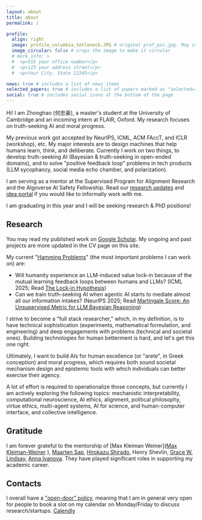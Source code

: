 ```yaml
---
layout: about
title: about
permalink: /

profile:
  align: right
  image: profile_columbia_totleneck.JPG # original prof_pic.jpg. May still persist in different locations.
  image_circular: false # crops the image to make it circular
  # more_info: >
  #  <p>555 your office number</p>
  #  <p>123 your address street</p>
  #  <p>Your City, State 12345</p>

news: true # includes a list of news items
selected_papers: true # includes a list of papers marked as "selected={true}"
social: true # includes social icons at the bottom of the page
---
```


Hi! I am Zhonghao (何忠豪), a master's student at the University of Cambridge and an incoming intern at FLAIR, Oxford. My research focuses on truth-seeking AI and moral progress.

My previous work got accepted by NeurIPS, ICML, ACM FAccT, and ICLR (workshop), etc. My major interests are to design machines that help humans learn, think, and deliberate. Currently I work on two things, to develop truth-seeking AI (Bayesian & truth-seeking in open-ended domains), and to solve "positive feedback loop" problems in tech products (LLM sycophancy, social media echo chamber, and polarization).

I am serving as a mentor at the Supervised Program for Alignment Research and the Algoverse AI Safety Fellowship. Read our [research updates](https://tinyurl.com/prevailai) and [idea portal](https://docs.google.com/document/d/17HGZ8M8QY5Lvna3Cxp83U6uXNMbnWRJWA1t3dE6yoco/edit?tab=t.0) if you would like to informally work with me.

I am graduating in this year and I will be seeking research & PhD positions!

## Research

You may read my published work on [Google Scholar](https://scholar.google.com/citations?user=PuUcZTYAAAAJ&hl=en&oi=ao). My ongoing and past projects are more updated in the CV page on this site.

My current "[Hamming Problems](https://www.cs.virginia.edu/~robins/YouAndYourResearch.html)" (the most important problems I can work on) are:

- Will humanity experience an LLM-induced value lock-in because of the mutual learning feedback loops between humans and LLMs? (ICML 2025; Read [The Lock-in Hypothesis](https://thelockinhypothesis.com))
- Can we train truth-seeking AI when agentic AI starts to mediate almost all our information intakes? (NeurIPS 2025; Read [Martingale Score: An Unsupervised Metric for LLM Bayesian Reasoning](https://tinyurl.com/martingalescore))

I strive to become a "full stack researcher," which, in my definition, is to have technical sophistication (experiments, mathematical formulation, and engineering) and deep engagements with problems (technical and societal ones). Building technologies for human betterment is hard, and let's get this one right.

Ultimately, I want to build AIs for human excellence (or "arete", in Greek conception) and moral progress, which requires both sound societal mechanism design and epistemic tools with which individuals can better exercise their agency.

A lot of effort is required to operationalize those concepts, but currently I am actively exploring the following topics: mechanistic interpretability, computational neuroscience, AI ethics, alignment, political philosophy, virtue ethics, multi-agent systems, AI for science, and human-computer interface, and collective intelligence.

## Gratitude

I am forever grateful to the mentorship of [Max Kleiman Weiner]([Max Kleiman-Weiner](https://faculty.washington.edu/maxkw/)
), [Maarten Sap](https://maartensap.com/), [Hirokazu Shirado](https://www.shirado.net/), Henry Shevlin, [Grace W. Lindsay](https://gracewlindsay.com/), [Anna Ivanova](https://anna-ivanova.net/). They have played significant roles in supporting my academic career.

## Contacts

I overall have a ["open-door" policy](https://www.cs.virginia.edu/~robins/YouAndYourResearch.html#:~:text=Another%20trait%2C%20it,they%20miss%20fame.), meaning that I am in general very open for people to book a slot on my calendar on Monday/Friday to discuss research/startups. [Calendly](https://calendly.com/hezhonghao) <!---You may drop me an email at hezhonghao2030@gmail.com--->
